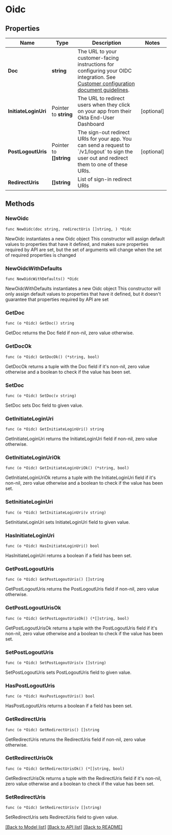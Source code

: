 # Oidc

## Properties

Name | Type | Description | Notes
------------ | ------------- | ------------- | -------------
**Doc** | **string** | The URL to your customer-facing instructions for configuring your OIDC integration. See [Customer configuration document guidelines](https://developer.okta.com/docs/guides/submit-app-prereq/main/#customer-configuration-document-guidelines). | 
**InitiateLoginUri** | Pointer to **string** | The URL to redirect users when they click on your app from their Okta End-User Dashboard | [optional] 
**PostLogoutUris** | Pointer to **[]string** | The sign-out redirect URIs for your app. You can send a request to &#x60;/v1/logout&#x60; to sign the user out and redirect them to one of these URIs. | [optional] 
**RedirectUris** | **[]string** | List of sign-in redirect URIs | 

## Methods

### NewOidc

`func NewOidc(doc string, redirectUris []string, ) *Oidc`

NewOidc instantiates a new Oidc object
This constructor will assign default values to properties that have it defined,
and makes sure properties required by API are set, but the set of arguments
will change when the set of required properties is changed

### NewOidcWithDefaults

`func NewOidcWithDefaults() *Oidc`

NewOidcWithDefaults instantiates a new Oidc object
This constructor will only assign default values to properties that have it defined,
but it doesn't guarantee that properties required by API are set

### GetDoc

`func (o *Oidc) GetDoc() string`

GetDoc returns the Doc field if non-nil, zero value otherwise.

### GetDocOk

`func (o *Oidc) GetDocOk() (*string, bool)`

GetDocOk returns a tuple with the Doc field if it's non-nil, zero value otherwise
and a boolean to check if the value has been set.

### SetDoc

`func (o *Oidc) SetDoc(v string)`

SetDoc sets Doc field to given value.


### GetInitiateLoginUri

`func (o *Oidc) GetInitiateLoginUri() string`

GetInitiateLoginUri returns the InitiateLoginUri field if non-nil, zero value otherwise.

### GetInitiateLoginUriOk

`func (o *Oidc) GetInitiateLoginUriOk() (*string, bool)`

GetInitiateLoginUriOk returns a tuple with the InitiateLoginUri field if it's non-nil, zero value otherwise
and a boolean to check if the value has been set.

### SetInitiateLoginUri

`func (o *Oidc) SetInitiateLoginUri(v string)`

SetInitiateLoginUri sets InitiateLoginUri field to given value.

### HasInitiateLoginUri

`func (o *Oidc) HasInitiateLoginUri() bool`

HasInitiateLoginUri returns a boolean if a field has been set.

### GetPostLogoutUris

`func (o *Oidc) GetPostLogoutUris() []string`

GetPostLogoutUris returns the PostLogoutUris field if non-nil, zero value otherwise.

### GetPostLogoutUrisOk

`func (o *Oidc) GetPostLogoutUrisOk() (*[]string, bool)`

GetPostLogoutUrisOk returns a tuple with the PostLogoutUris field if it's non-nil, zero value otherwise
and a boolean to check if the value has been set.

### SetPostLogoutUris

`func (o *Oidc) SetPostLogoutUris(v []string)`

SetPostLogoutUris sets PostLogoutUris field to given value.

### HasPostLogoutUris

`func (o *Oidc) HasPostLogoutUris() bool`

HasPostLogoutUris returns a boolean if a field has been set.

### GetRedirectUris

`func (o *Oidc) GetRedirectUris() []string`

GetRedirectUris returns the RedirectUris field if non-nil, zero value otherwise.

### GetRedirectUrisOk

`func (o *Oidc) GetRedirectUrisOk() (*[]string, bool)`

GetRedirectUrisOk returns a tuple with the RedirectUris field if it's non-nil, zero value otherwise
and a boolean to check if the value has been set.

### SetRedirectUris

`func (o *Oidc) SetRedirectUris(v []string)`

SetRedirectUris sets RedirectUris field to given value.



[[Back to Model list]](../README.md#documentation-for-models) [[Back to API list]](../README.md#documentation-for-api-endpoints) [[Back to README]](../README.md)


